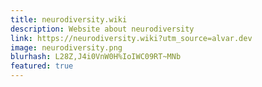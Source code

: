 ```yaml
---
title: neurodiversity.wiki
description: Website about neurodiversity
link: https://neurodiversity.wiki?utm_source=alvar.dev
image: neurodiversity.png
blurhash: L28Z,J4i0VnW0H%IoIWC09RT~MNb
featured: true
---
```

